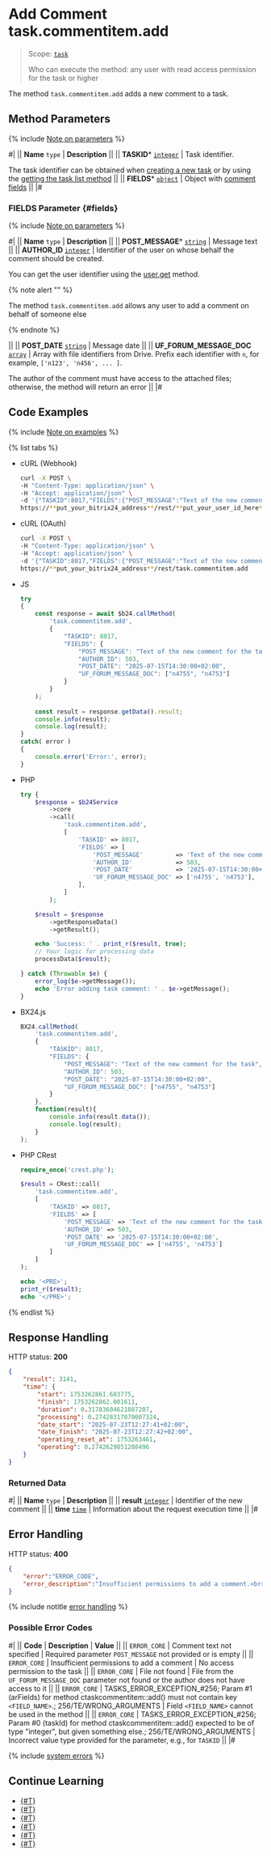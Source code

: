 # Add Comment task.commentitem.add

> Scope: [`task`](../../scopes/permissions.md)
>
> Who can execute the method: any user with read access permission for the task or higher

The method `task.commentitem.add` adds a new comment to a task.

## Method Parameters

{% include [Note on parameters](../../../_includes/required.md) %}

#|
|| **Name**
`type` | **Description** ||
|| **TASKID***
[`integer`](../../data-types.md) | Task identifier.

The task identifier can be obtained when [creating a new task](../tasks-task-add.md) or by using the [getting the task list method](../tasks-task-list.md) ||
|| **FIELDS***
[`object`](../../data-types.md) | Object with [comment fields](#fields) ||
|#

### FIELDS Parameter {#fields}

{% include [Note on parameters](../../../_includes/required.md) %}

#|
|| **Name**
`type` | **Description** ||
|| **POST_MESSAGE***
[`string`](../../data-types.md) | Message text ||
|| **AUTHOR_ID**
[`integer`](../../data-types.md) | Identifier of the user on whose behalf the comment should be created.

You can get the user identifier using the [user.get](../../user/user-get.md) method.

{% note alert "" %}

The method `task.commentitem.add` allows any user to add a comment on behalf of someone else

{% endnote %}

 ||
|| **POST_DATE**
[`string`](../../data-types.md) | Message date ||
|| **UF_FORUM_MESSAGE_DOC**
[`array`](../../data-types.md) | Array with file identifiers from Drive. Prefix each identifier with `n`, for example, `['n123', 'n456', ... ]`.

The author of the comment must have access to the attached files; otherwise, the method will return an error ||
|#

## Code Examples

{% include [Note on examples](../../../_includes/examples.md) %}

{% list tabs %}

- cURL (Webhook)

    ```bash
    curl -X POST \
    -H "Content-Type: application/json" \
    -H "Accept: application/json" \
    -d '{"TASKID":8017,"FIELDS":{"POST_MESSAGE":"Text of the new comment for the task","AUTHOR_ID":503,"POST_DATE":"2025-07-15T14:30:00+02:00","UF_FORUM_MESSAGE_DOC":["n4755","n4753"]}}' \
    https://**put_your_bitrix24_address**/rest/**put_your_user_id_here**/**put_your_webhook_here**/task.commentitem.add
    ```

- cURL (OAuth)

    ```bash
    curl -X POST \
    -H "Content-Type: application/json" \
    -H "Accept: application/json" \
    -d '{"TASKID":8017,"FIELDS":{"POST_MESSAGE":"Text of the new comment for the task","AUTHOR_ID":503,"POST_DATE":"2025-07-15T14:30:00+02:00","UF_FORUM_MESSAGE_DOC":["n4755","n4753"]},"auth":"**put_access_token_here**"}' \
    https://**put_your_bitrix24_address**/rest/task.commentitem.add
    ```

- JS

    ```js
    try
    {
    	const response = await $b24.callMethod(
    		'task.commentitem.add',
    		{
    			"TASKID": 8017,
    			"FIELDS": {
    				"POST_MESSAGE": "Text of the new comment for the task",
    				"AUTHOR_ID": 503,
    				"POST_DATE": "2025-07-15T14:30:00+02:00",
    				"UF_FORUM_MESSAGE_DOC": ["n4755", "n4753"]
    			}
    		}
    	);
    	
    	const result = response.getData().result;
    	console.info(result);
    	console.log(result);
    }
    catch( error )
    {
    	console.error('Error:', error);
    }
    ```

- PHP

    ```php
    try {
        $response = $b24Service
            ->core
            ->call(
                'task.commentitem.add',
                [
                    'TASKID' => 8017,
                    'FIELDS' => [
                        'POST_MESSAGE'         => 'Text of the new comment for the task',
                        'AUTHOR_ID'            => 503,
                        'POST_DATE'            => '2025-07-15T14:30:00+02:00',
                        'UF_FORUM_MESSAGE_DOC' => ['n4755', 'n4753'],
                    ],
                ]
            );
    
        $result = $response
            ->getResponseData()
            ->getResult();
    
        echo 'Success: ' . print_r($result, true);
        // Your logic for processing data
        processData($result);
    
    } catch (Throwable $e) {
        error_log($e->getMessage());
        echo 'Error adding task comment: ' . $e->getMessage();
    }
    ```

- BX24.js

    ```js
    BX24.callMethod(
        'task.commentitem.add',
        {
            "TASKID": 8017,
            "FIELDS": {
                "POST_MESSAGE": "Text of the new comment for the task",
                "AUTHOR_ID": 503,
                "POST_DATE": "2025-07-15T14:30:00+02:00",
                "UF_FORUM_MESSAGE_DOC": ["n4755", "n4753"]
            }
        },
        function(result){
            console.info(result.data());
            console.log(result);
        }
    );
    ```

- PHP CRest

    ```php
    require_once('crest.php');

    $result = CRest::call(
        'task.commentitem.add',
        [
            'TASKID' => 8017,
            'FIELDS' => [
                'POST_MESSAGE' => 'Text of the new comment for the task',
                'AUTHOR_ID' => 503,
                'POST_DATE' => '2025-07-15T14:30:00+02:00',
                'UF_FORUM_MESSAGE_DOC' => ['n4755', 'n4753']
            ]
        ]
    );

    echo '<PRE>';
    print_r($result);
    echo '</PRE>';
    ```

{% endlist %}

## Response Handling

HTTP status: **200**

```json
{
    "result": 3141,
    "time": {
        "start": 1753262861.683775,
        "finish": 1753262862.001611,
        "duration": 0.31783604621887207,
        "processing": 0.27428317070007324,
        "date_start": "2025-07-23T12:27:41+02:00",
        "date_finish": "2025-07-23T12:27:42+02:00",
        "operating_reset_at": 1753263461,
        "operating": 0.2742629051208496
    }
}
```

### Returned Data

#|
|| **Name**
`type` | **Description** ||
|| **result**
[`integer`](../../data-types.md) | Identifier of the new comment ||
|| **time**
[`time`](../../data-types.md#time) | Information about the request execution time ||
|#

## Error Handling

HTTP status: **400**

```json
{
    "error":"ERROR_CODE",
    "error_description":"Insufficient permissions to add a comment.<br>"
}
```

{% include notitle [error handling](../../../_includes/error-info.md) %}

### Possible Error Codes

#|
|| **Code** | **Description** | **Value**  ||
|| `ERROR_CORE` | Comment text not specified | Required parameter `POST_MESSAGE` not provided or is empty ||
|| `ERROR_CORE` | Insufficient permissions to add a comment | No access permission to the task ||
|| `ERROR_CORE` | File not found | File from the `UF_FORUM_MESSAGE_DOC` parameter not found or the author does not have access to it ||
|| `ERROR_CORE` | TASKS_ERROR_EXCEPTION_#256; Param #1 (arFields) for method ctaskcommentitem::add() must not contain key `<FIELD_NAME>`.; 256/TE/WRONG_ARGUMENTS | Field `<FIELD_NAME>` cannot be used in the method ||
|| `ERROR_CORE` | TASKS_ERROR_EXCEPTION_#256; Param #0 (taskId) for method ctaskcommentitem::add() expected to be of type "integer", but given something else.; 256/TE/WRONG_ARGUMENTS | Incorrect value type provided for the parameter, e.g., for `TASKID` ||
|#

{% include [system errors](../../../_includes/system-errors.md) %}

## Continue Learning

- [{#T}](./index.md)
- [{#T}](./task-comment-item-update.md)
- [{#T}](./task-comment-item-get.md)
- [{#T}](./task-comment-item-get-list.md)
- [{#T}](./task-comment-item-delete.md)
- [{#T}](../../../tutorials/tasks/how-to-create-comment-with-file.md)